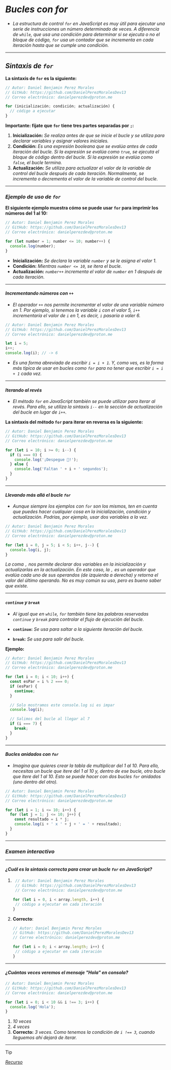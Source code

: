 <!-- Autor: Daniel Benjamin Perez Morales -->
<!-- GitHub: https://github.com/DanielPerezMoralesDev13 -->
<!-- Correo electrónico: danielperezdev@proton.me -->

# ***Bucles con for***

- *La estructura de control `for` en JavaScript es muy útil para ejecutar una serie de instrucciones un número determinado de veces. A diferencia de `while`, que usa una condición para determinar si se ejecuta o no el bloque de código, `for` usa un contador que se incrementa en cada iteración hasta que se cumple una condición.*

---

## ***Sintaxis de `for`***

**La sintaxis de `for` es la siguiente:**

```javascript
// Autor: Daniel Benjamin Perez Morales
// GitHub: https://github.com/DanielPerezMoralesDev13
// Correo electrónico: danielperezdev@proton.me

for (inicialización; condición; actualización) {
  // código a ejecutar
}
```

**Importante: fíjate que `for` tiene tres partes separadas por `;`:**

1. **Inicialización:** *Se realiza antes de que se inicie el bucle y se utiliza para declarar variables y asignar valores iniciales.*
2. **Condición:** *Es una expresión booleana que se evalúa antes de cada iteración del bucle. Si la expresión se evalúa como `true`, se ejecuta el bloque de código dentro del bucle. Si la expresión se evalúa como `false`, el bucle termina.*
3. **Actualización:** *Se utiliza para actualizar el valor de la variable de control del bucle después de cada iteración. Normalmente, se incrementa o decrementa el valor de la variable de control del bucle.*

---

### ***Ejemplo de uso de `for`***

**El siguiente ejemplo muestra cómo se puede usar `for` para imprimir los números del 1 al 10:**

```javascript
// Autor: Daniel Benjamin Perez Morales
// GitHub: https://github.com/DanielPerezMoralesDev13
// Correo electrónico: danielperezdev@proton.me

for (let number = 1; number <= 10; number++) {
  console.log(number);
}
```

- **Inicialización:** *Se declara la variable `number` y se le asigna el valor 1.*
- **Condición:** *Mientras `number <= 10`, se itera el bucle.*
- **Actualización:** *`number++` incrementa el valor de `number` en 1 después de cada iteración.*

---

#### ***Incrementando números con `++`***

- *El operador `++` nos permite incrementar el valor de una variable número en 1. Por ejemplo, si tenemos la variable `i` con el valor 5, `i++` incrementaría el valor de `i` en 1, es decir, `i` pasaría a valer 6.*

```javascript
// Autor: Daniel Benjamin Perez Morales
// GitHub: https://github.com/DanielPerezMoralesDev13
// Correo electrónico: danielperezdev@proton.me

let i = 5;
i++;
console.log(i); // -> 6
```

- *Es una forma abreviada de escribir `i = i + 1`. Y, como ves, es la forma más típica de usar en bucles como `for` para no tener que escribir `i = i + 1` cada vez.*

---

#### ***Iterando al revés***

- *El método `for` en JavaScript también se puede utilizar para iterar al revés. Para ello, se utiliza la sintaxis `i--` en la sección de actualización del bucle en lugar de `i++`.*

**La sintaxis del método `for` para iterar en reversa es la siguiente:**

```javascript
// Autor: Daniel Benjamin Perez Morales
// GitHub: https://github.com/DanielPerezMoralesDev13
// Correo electrónico: danielperezdev@proton.me

for (let i = 10; i >= 0; i--) {
  if (i === 0) {
    console.log('¡Despegue 🚀!');
  } else {
    console.log('Faltan ' + i + ' segundos');
  }
}
```

---

#### ***Llevando más allá el bucle `for`***

- *Aunque siempre los ejemplos con `for` son los mismos, ten en cuenta que puedes hacer cualquier cosa en la inicialización, condición y actualización. Podrías, por ejemplo, usar dos variables a la vez.*

```javascript
// Autor: Daniel Benjamin Perez Morales
// GitHub: https://github.com/DanielPerezMoralesDev13
// Correo electrónico: danielperezdev@proton.me

for (let i = 0, j = 5; i < 5; i++, j--) {
  console.log(i, j);
}
```

*La coma `,` nos permite declarar dos variables en la inicialización y actualizarlas en la actualización. En este caso, la `,` es un operador que evalúa cada uno de sus operandos (de izquierda a derecha) y retorna el valor del último operando. No es muy común su uso, pero es bueno saber que existe.*

---

#### ***`continue` y `break`***

- *Al igual que en `while`, `for` también tiene las palabras reservadas `continue` y `break` para controlar el flujo de ejecución del bucle.*

- **`continue`:** *Se usa para saltar a la siguiente iteración del bucle.*
- **`break`:** *Se usa para salir del bucle.*

**Ejemplo:**

```javascript
// Autor: Daniel Benjamin Perez Morales
// GitHub: https://github.com/DanielPerezMoralesDev13
// Correo electrónico: danielperezdev@proton.me

for (let i = 0; i < 10; i++) {
  const esPar = i % 2 === 0;
  if (esPar) {
    continue;
  }

  // Solo mostramos este console.log si es impar
  console.log(i);

  // Salimos del bucle al llegar al 7
  if (i === 7) {
    break;
  }
}
```

---

#### ***Bucles anidados con `for`***

- *Imagina que quieres crear la tabla de multiplicar del 1 al 10. Para ello, necesitas un bucle que itere del 1 al 10 y, dentro de ese bucle, otro bucle que itere del 1 al 10. Esto se puede hacer con dos bucles `for` anidados (uno dentro del otro).*

```javascript
// Autor: Daniel Benjamin Perez Morales
// GitHub: https://github.com/DanielPerezMoralesDev13
// Correo electrónico: danielperezdev@proton.me

for (let i = 1; i <= 10; i++) {
  for (let j = 1; j <= 10; j++) {
    const resultado = i * j;
    console.log(i + ' x ' + j + ' = ' + resultado);
  }
}
```

---

### ***Examen interactivo***

---

#### ***¿Cuál es la sintaxis correcta para crear un bucle `for` en JavaScript?***

1. ```javascript
    // Autor: Daniel Benjamin Perez Morales
    // GitHub: https://github.com/DanielPerezMoralesDev13
    // Correo electrónico: danielperezdev@proton.me
   
   for (let i = 0, i < array.length, i++) {
    // código a ejecutar en cada iteración
   }
   ```

2. **Correcto**:

   ```javascript
   // Autor: Daniel Benjamin Perez Morales
   // GitHub: https://github.com/DanielPerezMoralesDev13
   // Correo electrónico: danielperezdev@proton.me
   
   for (let i = 0; i < array.length; i++) {
    // código a ejecutar en cada iteración
   }
   ```

---

#### ***¿Cuántas veces veremos el mensaje "Hola" en consola?***

```javascript
// Autor: Daniel Benjamin Perez Morales
// GitHub: https://github.com/DanielPerezMoralesDev13
// Correo electrónico: danielperezdev@proton.me

for (let i = 0; i < 10 && i !== 3; i++) {
  console.log('Hola');
}
```

1. *10 veces*
2. *4 veces*
3. **Correcto:** *3 veces. Como tenemos la condición de `i !== 3`, cuando lleguemos ahí dejará de iterar.*

---

> [!TIP]
> *[Recurso](https://www.aprendejavascript.dev/clase/estructuras-de-control/bucles-con-for "https://www.aprendejavascript.dev/clase/estructuras-de-control/bucles-con-for")*
